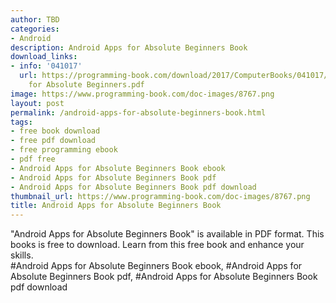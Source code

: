 ```yaml
---
author: TBD
categories:
- Android
description: Android Apps for Absolute Beginners Book
download_links:
- info: '041017'
  url: https://programming-book.com/download/2017/ComputerBooks/041017/Android Apps
    for Absolute Beginners.pdf
image: https://www.programming-book.com/doc-images/8767.png
layout: post
permalink: /android-apps-for-absolute-beginners-book.html
tags:
- free book download
- free pdf download
- free programming ebook
- pdf free
- Android Apps for Absolute Beginners Book ebook
- Android Apps for Absolute Beginners Book pdf
- Android Apps for Absolute Beginners Book pdf download
thumbnail_url: https://www.programming-book.com/doc-images/8767.png
title: Android Apps for Absolute Beginners Book
---
```


 
<div class="item-desc text-justify">
  "Android Apps for Absolute Beginners Book" is available in PDF format. This books is free to download. Learn from this free book and enhance your skills.
  <br>
  #Android Apps for Absolute Beginners Book ebook, #Android Apps for Absolute Beginners Book pdf, #Android Apps for Absolute Beginners Book pdf download
</div>